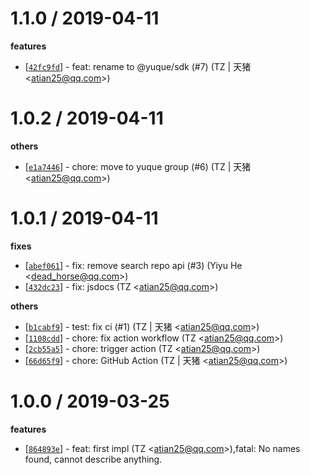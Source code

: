 
1.1.0 / 2019-04-11
==================

**features**
  * [[`42fc9fd`](http://github.com/yuque/sdk/commit/42fc9fd9fb8062a2d40adff337bbd1903a48dfa8)] - feat: rename to @yuque/sdk (#7) (TZ | 天猪 <<atian25@qq.com>>)

1.0.2 / 2019-04-11
==================

**others**
  * [[`e1a7446`](http://github.com/yuque/sdk/commit/e1a74463af59d524261e36f90a0fca57dc94f402)] - chore: move to yuque group (#6) (TZ | 天猪 <<atian25@qq.com>>)

1.0.1 / 2019-04-11
==================

**fixes**
  * [[`abef061`](http://github.com/yuque/sdk/commit/abef061a6d0cc37d25851fbf11cb8a362e0ade9e)] - fix: remove search repo api (#3) (Yiyu He <<dead_horse@qq.com>>)
  * [[`432dc23`](http://github.com/yuque/sdk/commit/432dc23adcb1e236aa28dcc33caeab14d19594cf)] - fix: jsdocs (TZ <<atian25@qq.com>>)

**others**
  * [[`b1cabf9`](http://github.com/yuque/sdk/commit/b1cabf9f11ec6fc1b9d8ca18342b8056c2599b0c)] - test: fix ci (#1) (TZ | 天猪 <<atian25@qq.com>>)
  * [[`1108cdd`](http://github.com/yuque/sdk/commit/1108cddb917364914e31d6fd0be8754db833e2f4)] - chore: fix action workflow (TZ <<atian25@qq.com>>)
  * [[`2cb55a5`](http://github.com/yuque/sdk/commit/2cb55a5982caba574daa32df4e5beb86729058c7)] - chore: trigger action (TZ <<atian25@qq.com>>)
  * [[`66d65f9`](http://github.com/yuque/sdk/commit/66d65f9d09b3db5b405478e3509c332b2434c4b1)] - chore: GitHub Action (TZ | 天猪 <<atian25@qq.com>>)

1.0.0 / 2019-03-25
==================

**features**
  * [[`864893e`](http://github.com/yuque/sdk/commit/864893efbb499d6b19a6184b8241a922f9180eac)] - feat: first impl (TZ <<atian25@qq.com>>),fatal: No names found, cannot describe anything.
